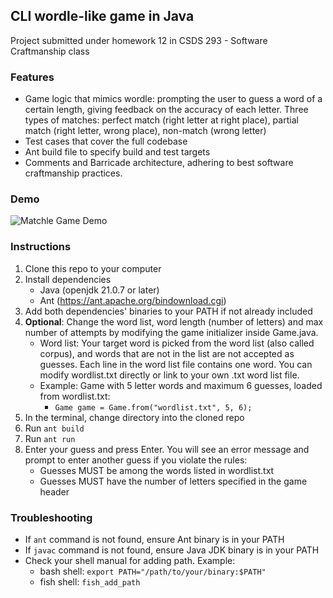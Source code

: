 ## CLI wordle-like game in Java
Project submitted under homework 12 in CSDS 293 - Software Craftmanship class

### Features
- Game logic that mimics wordle: prompting the user to guess a word of a certain length, giving feedback on the accuracy of each letter. Three types of matches: perfect match (right letter at right place), partial match (right letter, wrong place), non-match (wrong letter)
- Test cases that cover the full codebase
- Ant build file to specify build and test targets
- Comments and Barricade architecture, adhering to best software craftmanship practices.

### Demo
![Matchle Game Demo](matchle-demo.gif)

### Instructions
1. Clone this repo to your computer
2. Install dependencies
    - Java (openjdk 21.0.7 or later)
    - Ant (https://ant.apache.org/bindownload.cgi)
3. Add both dependencies' binaries to your PATH if not already included
4. **Optional**: Change the word list, word length (number of letters) and max number of attempts by modifying the game initializer inside Game.java.
    - Word list: Your target word is picked from the word list (also called corpus), and words that are not in the list are not accepted as guesses. Each line in the word list file contains one word. You can modify wordlist.txt directly or link to your own .txt word list file.
    - Example: Game with 5 letter words and maximum 6 guesses, loaded from wordlist.txt:
        - `Game game = Game.from("wordlist.txt", 5, 6);`
5. In the terminal, change directory into the cloned repo
6. Run `ant build`
7. Run `ant run`
8. Enter your guess and press Enter. You will see an error message and prompt to enter another guess if you violate the rules:
    - Guesses MUST be among the words listed in wordlist.txt
    - Guesses MUST have the number of letters specified in the game header

### Troubleshooting
- If `ant` command is not found, ensure Ant binary is in your PATH
- If `javac` command is not found, ensure Java JDK binary is in your PATH
- Check your shell manual for adding path. Example: 
    - bash shell: `export PATH="/path/to/your/binary:$PATH"`
    - fish shell: `fish_add_path` 